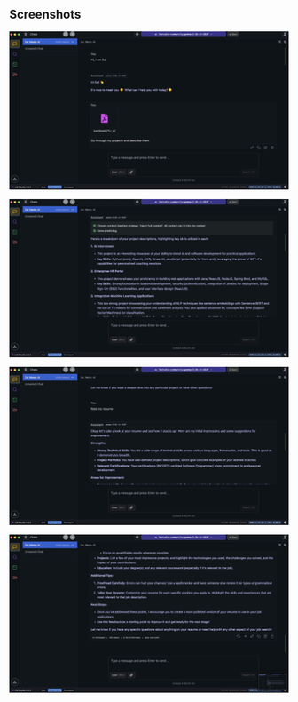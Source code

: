 ## Screenshots

![Screenshot 1](s1.jpeg)

![Screenshot 2](s2.jpeg)

![Screenshot 3](s3.jpeg)

![Screenshot 4](s4.jpeg)
